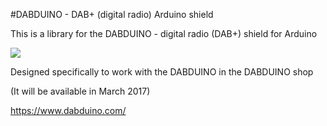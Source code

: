 #DABDUINO - DAB+ (digital radio) Arduino shield

This is a library for the DABDUINO - digital radio (DAB+) shield for Arduino

[<img src="https://img.youtube.com/vi/LBgsKTtB7Bs/0.jpg">](https://www.youtube.com/watch?v=LBgsKTtB7Bs)

Designed specifically to work with the DABDUINO in the DABDUINO shop 

(It will be available in March 2017)

https://www.dabduino.com/
